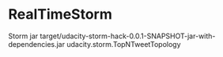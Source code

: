 # RealTimeStorm

Storm jar target/udacity-storm-hack-0.0.1-SNAPSHOT-jar-with-dependencies.jar udacity.storm.TopNTweetTopology
